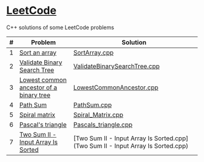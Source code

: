 [LeetCode](https://leetcode.com/problemset/all/)
========
C++ solutions of some LeetCode problems

| #   | Problem                                                                                                                         | Solution                                                                                                                                    |
|-----|---------------------------------------------------------------------------------------------------------------------------------|---------------------------------------------------------------------------------------------------------------------------------------------|
| 1   | [Sort an array](https://leetcode.com/problems/sort-an-array/)                                                                   | [SortArray.cpp](SortArray.cpp)                                                                                                              |
| 2   | [Validate Binary Search Tree](https://leetcode.com/problems/validate-binary-search-tree/)                                       | [ValidateBinarySearchTree.cpp](ValidateBinarySearchTree.cpp)                                                                               |
| 3   | [Lowest common ancestor of a binary tree](https://leetcode.com/problems/lowest-common-ancestor-of-a-binary-tree/)               | [LowestCommonAncestor.cpp](LowestCommonAncestor.cpp)                                                                                   |
| 4   | [Path Sum](https://leetcode.com/problems/path-sum/)                                                                            | [PathSum.cpp](PathSum.cpp)                                                                                                                    |
| 5   | [Spiral matrix](https://leetcode.com/problems/spiral-matrix/)                                                           | [Spiral_Matrix.cpp](Spiral_Matrix.cpp)
| 6   | [Pascal's triangle](https://leetcode.com/problems/pascals-triangle/)                                                           | [Pascals_triangle.cpp](Pascals_triangle.cpp)                                                                                       |
| 7   | [Two Sum II - Input Array Is Sorted](https://leetcode.com/problems/two-sum-ii-input-array-is-sorted/)                          | [Two Sum II - Input Array Is Sorted.cpp](Two Sum II - Input Array Is Sorted.cpp)                                                          |
